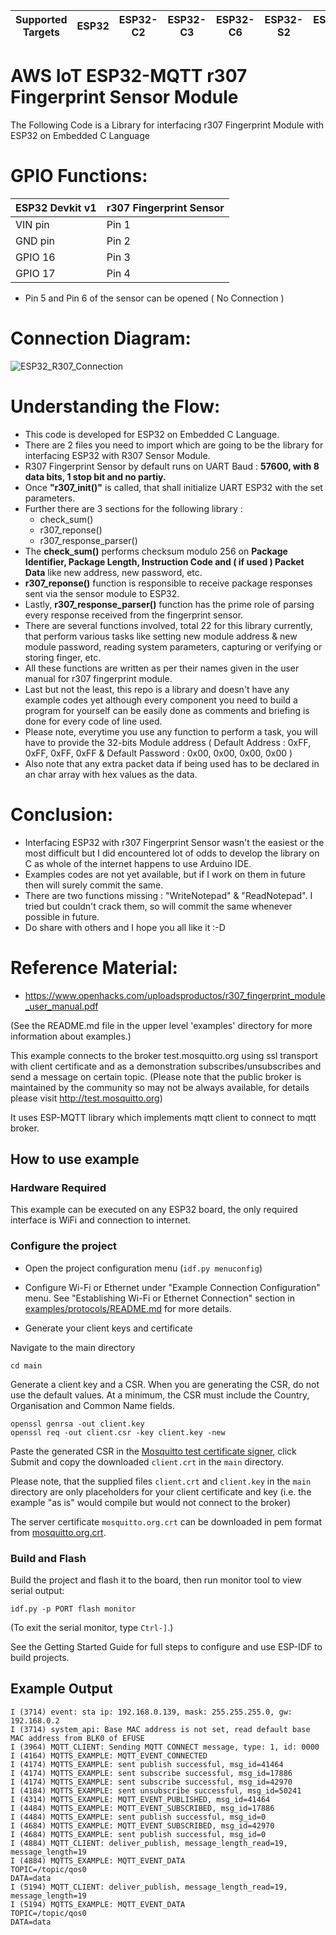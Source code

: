| Supported Targets | ESP32 | ESP32-C2 | ESP32-C3 | ESP32-C6 | ESP32-S2 | ESP32-S3 |
| ----------------- | ----- | -------- | -------- | -------- | -------- | -------- |

# AWS IoT ESP32-MQTT r307 Fingerprint Sensor Module
The Following Code is a Library for interfacing r307 Fingerprint Module with ESP32 on Embedded C Language

# GPIO Functions:
| ESP32 Devkit v1   | r307 Fingerprint Sensor |
| ------------- | ------------- |
| VIN pin | Pin 1 |
| GND pin | Pin 2 |
| GPIO 16 | Pin 3 |
| GPIO 17 | Pin 4 |

* Pin 5 and Pin 6 of the sensor can be opened ( No Connection )

# Connection Diagram:
![ESP32_R307_Connection](https://user-images.githubusercontent.com/99990377/171999044-11c50e19-c3a8-41ce-922c-179af355bffc.png)

# Understanding the Flow:
* This code is developed for ESP32 on Embedded C Language.
* There are 2 files you need to import which are going to be the library for interfacing ESP32 with R307 Sensor Module.
* R307 Fingerprint Sensor by default runs on UART Baud : **57600, with 8 data bits, 1 stop bit and no partiy.**
* Once **"r307_init()"** is called, that shall initialize UART ESP32 with the set parameters.
* Further there are 3 sections for the following library :
  * check_sum()
  * r307_reponse()
  * r307_response_parser()
* The **check_sum()** performs checksum modulo 256 on **Package Identifier, Package Length, Instruction Code and ( if used ) Packet Data** like new address, new password, etc.
* **r307_reponse()** function is responsible to receive package responses sent via the sensor module to ESP32.
* Lastly, **r307_response_parser()** function has the prime role of parsing every response received from the fingerprint sensor.
* There are several functions involved, total 22 for this library currently, that perform various tasks like setting new module address & new module password, reading system parameters, capturing or verifying or storing finger, etc.
* All these functions are written as per their names given in the user manual for r307 fingerprint module.
* Last but not the least, this repo is a library and doesn't have any example codes yet although every component you need to build a program for yourself can be easily done as comments and briefing is done for every code of line used.
* Please note, everytime you use any function to perform a task, you will have to provide the 32-bits Module address ( Default Address : 0xFF, 0xFF, 0xFF, 0xFF & Default Password : 0x00, 0x00, 0x00, 0x00 )
* Also note that any extra packet data if being used has to be declared in an char array with hex values as the data.

# Conclusion:
* Interfacing ESP32 with r307 Fingerprint Sensor wasn't the easiest or the most difficult but I did encountered lot of odds to develop the library on C as whole of the internet happens to use Arduino IDE.
* Examples codes are not yet available, but if I work on them in future then will surely commit the same.
* There are two functions missing : "WriteNotepad" & "ReadNotepad". I tried but couldn't crack them, so will commit the same whenever possible in future.
* Do share with others and I hope you all like it :-D

# Reference Material:
* https://www.openhacks.com/uploadsproductos/r307_fingerprint_module_user_manual.pdf



(See the README.md file in the upper level 'examples' directory for more information about examples.)

This example connects to the broker test.mosquitto.org using ssl transport with client certificate and as a demonstration subscribes/unsubscribes and send a message on certain topic.
(Please note that the public broker is maintained by the community so may not be always available, for details please visit http://test.mosquitto.org)

It uses ESP-MQTT library which implements mqtt client to connect to mqtt broker.

## How to use example

### Hardware Required

This example can be executed on any ESP32 board, the only required interface is WiFi and connection to internet.

### Configure the project

* Open the project configuration menu (`idf.py menuconfig`)
* Configure Wi-Fi or Ethernet under "Example Connection Configuration" menu. See "Establishing Wi-Fi or Ethernet Connection" section in [examples/protocols/README.md](../../README.md) for more details.

* Generate your client keys and certificate

Navigate to the main directory

```
cd main
```

Generate a client key and a CSR. When you are generating the CSR, do not use the default values. At a minimum, the CSR must include the Country, Organisation and Common Name fields.

```
openssl genrsa -out client.key
openssl req -out client.csr -key client.key -new
```

Paste the generated CSR in the [Mosquitto test certificate signer](https://test.mosquitto.org/ssl/index.php), click Submit and copy the downloaded `client.crt` in the `main` directory.

Please note, that the supplied files `client.crt` and `client.key` in the `main` directory are only placeholders for your client certificate and key (i.e. the example "as is" would compile but would not connect to the broker)

The server certificate `mosquitto.org.crt` can be downloaded in pem format from [mosquitto.org.crt](https://test.mosquitto.org/ssl/mosquitto.org.crt).

### Build and Flash

Build the project and flash it to the board, then run monitor tool to view serial output:

```
idf.py -p PORT flash monitor
```

(To exit the serial monitor, type ``Ctrl-]``.)

See the Getting Started Guide for full steps to configure and use ESP-IDF to build projects.

## Example Output

```
I (3714) event: sta ip: 192.168.0.139, mask: 255.255.255.0, gw: 192.168.0.2
I (3714) system_api: Base MAC address is not set, read default base MAC address from BLK0 of EFUSE
I (3964) MQTT_CLIENT: Sending MQTT CONNECT message, type: 1, id: 0000
I (4164) MQTTS_EXAMPLE: MQTT_EVENT_CONNECTED
I (4174) MQTTS_EXAMPLE: sent publish successful, msg_id=41464
I (4174) MQTTS_EXAMPLE: sent subscribe successful, msg_id=17886
I (4174) MQTTS_EXAMPLE: sent subscribe successful, msg_id=42970
I (4184) MQTTS_EXAMPLE: sent unsubscribe successful, msg_id=50241
I (4314) MQTTS_EXAMPLE: MQTT_EVENT_PUBLISHED, msg_id=41464
I (4484) MQTTS_EXAMPLE: MQTT_EVENT_SUBSCRIBED, msg_id=17886
I (4484) MQTTS_EXAMPLE: sent publish successful, msg_id=0
I (4684) MQTTS_EXAMPLE: MQTT_EVENT_SUBSCRIBED, msg_id=42970
I (4684) MQTTS_EXAMPLE: sent publish successful, msg_id=0
I (4884) MQTT_CLIENT: deliver_publish, message_length_read=19, message_length=19
I (4884) MQTTS_EXAMPLE: MQTT_EVENT_DATA
TOPIC=/topic/qos0
DATA=data
I (5194) MQTT_CLIENT: deliver_publish, message_length_read=19, message_length=19
I (5194) MQTTS_EXAMPLE: MQTT_EVENT_DATA
TOPIC=/topic/qos0
DATA=data
